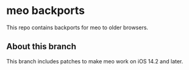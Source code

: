 # meo backports
This repo contains backports for meo to older browsers.

## About this branch
This branch includes patches to make meo work on iOS 14.2 and later.
